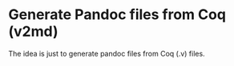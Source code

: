 # Generate Pandoc files from Coq (v2md)

The idea is just to generate pandoc files from Coq (.v) files.
